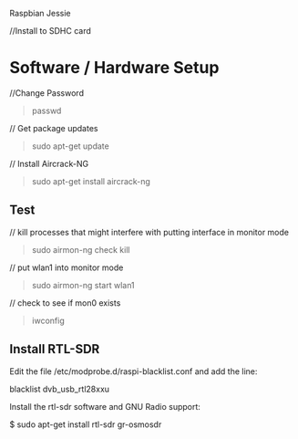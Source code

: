 Raspbian Jessie

//Install to SDHC card

# Software / Hardware Setup

//Change Password
> passwd

// Get package updates
> sudo apt-get update


// Install Aircrack-NG
> sudo apt-get install aircrack-ng

## Test
// kill processes that might interfere with putting interface in monitor mode
>sudo airmon-ng check kill

// put wlan1 into monitor mode
>sudo airmon-ng start wlan1

// check to see if mon0 exists
>iwconfig

## Install RTL-SDR

Edit the file /etc/modprobe.d/raspi-blacklist.conf and add the line:

blacklist dvb_usb_rtl28xxu

Install the rtl-sdr software and GNU Radio support:

$ sudo apt-get install rtl-sdr gr-osmosdr

